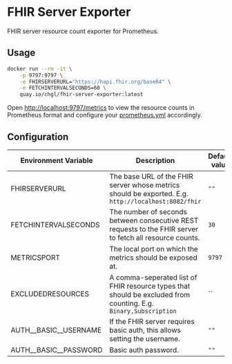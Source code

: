 # FHIR Server Exporter

FHIR server resource count exporter for Prometheus.

## Usage

```sh
docker run --rm -it \
    -p 9797:9797 \
    -e FHIRSERVERURL="https://hapi.fhir.org/baseR4" \
    -e FETCHINTERVALSECONDS=60 \
    quay.io/chgl/fhir-server-exporter:latest
```

Open <http://localhost:9797/metrics> to view the resource counts in Prometheus format and configure your [prometheus.yml](/hack/prometheus.yml) accordingly.

## Configuration

| Environment Variable      | Description                                                                                                     | Default value |
| ------------------------- | --------------------------------------------------------------------------------------------------------------- | ------------- |
| FHIRSERVERURL             | The base URL of the FHIR server whose metrics should be exported. E.g. `http://localhost:8082/fhir`             | `""`          |
| FETCHINTERVALSECONDS      | The number of seconds between consecutive REST requests to the FHIR server to fetch all resource counts.        | `30`          |
| METRICSPORT               | The local port on which the metrics should be exposed at.                                                       | `9797`        |
| EXCLUDEDRESOURCES         | A comma-seperated list of FHIR resource types that should be excluded from counting. E.g. `Binary,Subscription` | ``            |
| AUTH\_\_BASIC\_\_USERNAME | If the FHIR server requires basic auth, this allows setting the username.                                       | `""`          |
| AUTH\_\_BASIC\_\_PASSWORD | Basic auth password.                                                                                            | `""`          |
